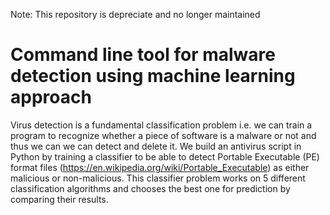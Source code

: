 Note: This repository is depreciate and no longer maintained
# Command line tool for malware detection using machine learning approach
Virus detection is a fundamental classification problem i.e. we can train a program to recognize whether a piece of software is a malware or not and thus we can we can detect and delete it. We build an antivirus script in Python by training a classifier to be able to detect Portable Executable (PE) format files (https://en.wikipedia.org/wiki/Portable_Executable) as either malicious or non-malicious. This classifier problem works on 5 different classification algorithms and chooses the best one for prediction by comparing their results.
